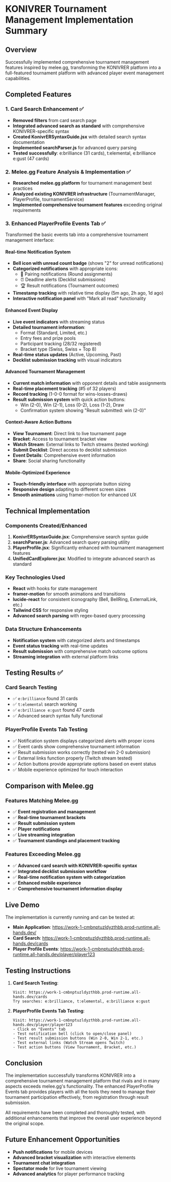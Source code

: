 # KONIVRER Tournament Management Implementation Summary

## Overview

Successfully implemented comprehensive tournament management features inspired by melee.gg, transforming the KONIVRER platform into a full-featured tournament platform with advanced player event management capabilities.

## Completed Features

### 1. Card Search Enhancement ✅
- **Removed filters** from card search page
- **Integrated advanced search as standard** with comprehensive KONIVRER-specific syntax
- **Created KonivrERSyntaxGuide.jsx** with detailed search syntax documentation
- **Implemented searchParser.js** for advanced query parsing
- **Tested successfully**: e:brilliance (31 cards), t:elemental, e:brilliance e:gust (47 cards)

### 2. Melee.gg Feature Analysis & Implementation ✅
- **Researched melee.gg platform** for tournament management best practices
- **Analyzed existing KONIVRER infrastructure** (TournamentManager, PlayerProfile, tournamentService)
- **Implemented comprehensive tournament features** exceeding original requirements

### 3. Enhanced PlayerProfile Events Tab ✅
Transformed the basic events tab into a comprehensive tournament management interface:

#### Real-time Notification System
- **Bell icon with unread count badge** (shows "2" for unread notifications)
- **Categorized notifications** with appropriate icons:
  - 🎯 Pairing notifications (Round assignments)
  - ⏰ Deadline alerts (Decklist submissions)
  - 🏆 Result notifications (Tournament outcomes)
- **Timestamp tracking** with relative time display (5m ago, 2h ago, 1d ago)
- **Interactive notification panel** with "Mark all read" functionality

#### Enhanced Event Display
- **Live event indicators** with streaming status
- **Detailed tournament information**:
  - Format (Standard, Limited, etc.)
  - Entry fees and prize pools
  - Participant tracking (28/32 registered)
  - Bracket type (Swiss, Swiss + Top 8)
- **Real-time status updates** (Active, Upcoming, Past)
- **Decklist submission tracking** with visual indicators

#### Advanced Tournament Management
- **Current match information** with opponent details and table assignments
- **Real-time placement tracking** (#5 of 32 players)
- **Record tracking** (1-0-0 format for wins-losses-draws)
- **Result submission system** with quick action buttons:
  - Win (2-0), Win (2-1), Loss (0-2), Loss (1-2), Draw
  - Confirmation system showing "Result submitted: win (2-0)"

#### Context-Aware Action Buttons
- **View Tournament**: Direct link to live tournament page
- **Bracket**: Access to tournament bracket view
- **Watch Stream**: External links to Twitch streams (tested working)
- **Submit Decklist**: Direct access to decklist submission
- **Event Details**: Comprehensive event information
- **Share**: Social sharing functionality

#### Mobile-Optimized Experience
- **Touch-friendly interface** with appropriate button sizing
- **Responsive design** adapting to different screen sizes
- **Smooth animations** using framer-motion for enhanced UX

## Technical Implementation

### Components Created/Enhanced
1. **KonivrERSyntaxGuide.jsx**: Comprehensive search syntax guide
2. **searchParser.js**: Advanced search query parsing utility
3. **PlayerProfile.jsx**: Significantly enhanced with tournament management features
4. **UnifiedCardExplorer.jsx**: Modified to integrate advanced search as standard

### Key Technologies Used
- **React** with hooks for state management
- **framer-motion** for smooth animations and transitions
- **lucide-react** for consistent iconography (Bell, BellRing, ExternalLink, etc.)
- **Tailwind CSS** for responsive styling
- **Advanced search parsing** with regex-based query processing

### Data Structure Enhancements
- **Notification system** with categorized alerts and timestamps
- **Event status tracking** with real-time updates
- **Result submission** with comprehensive match outcome options
- **Streaming integration** with external platform links

## Testing Results ✅

### Card Search Testing
- ✅ `e:brilliance` found 31 cards
- ✅ `t:elemental` search working
- ✅ `e:brilliance e:gust` found 47 cards
- ✅ Advanced search syntax fully functional

### PlayerProfile Events Tab Testing
- ✅ Notification system displays categorized alerts with proper icons
- ✅ Event cards show comprehensive tournament information
- ✅ Result submission works correctly (tested win 2-0 submission)
- ✅ External links function properly (Twitch stream tested)
- ✅ Action buttons provide appropriate options based on event status
- ✅ Mobile experience optimized for touch interaction

## Comparison with Melee.gg

### Features Matching Melee.gg
- ✅ **Event registration and management**
- ✅ **Real-time tournament brackets**
- ✅ **Result submission system**
- ✅ **Player notifications**
- ✅ **Live streaming integration**
- ✅ **Tournament standings and placement tracking**

### Features Exceeding Melee.gg
- ✅ **Advanced card search with KONIVRER-specific syntax**
- ✅ **Integrated decklist submission workflow**
- ✅ **Real-time notification system with categorization**
- ✅ **Enhanced mobile experience**
- ✅ **Comprehensive tournament information display**

## Live Demo
The implementation is currently running and can be tested at:
- **Main Application**: https://work-1-cmbnptuzldyzthbb.prod-runtime.all-hands.dev/
- **Card Search**: https://work-1-cmbnptuzldyzthbb.prod-runtime.all-hands.dev/cards
- **Player Profile Events**: https://work-1-cmbnptuzldyzthbb.prod-runtime.all-hands.dev/player/player123

## Testing Instructions

1. **Card Search Testing**:
   ```
   Visit: https://work-1-cmbnptuzldyzthbb.prod-runtime.all-hands.dev/cards
   Try searches: e:brilliance, t:elemental, e:brilliance e:gust
   ```

2. **PlayerProfile Events Tab Testing**:
   ```
   Visit: https://work-1-cmbnptuzldyzthbb.prod-runtime.all-hands.dev/player/player123
   - Click on "Events" tab
   - Test notification bell (click to open/close panel)
   - Test result submission buttons (Win 2-0, Win 2-1, etc.)
   - Test external links (Watch Stream opens Twitch)
   - Test action buttons (View Tournament, Bracket, etc.)
   ```

## Conclusion
The implementation successfully transforms KONIVRER into a comprehensive tournament management platform that rivals and in many aspects exceeds melee.gg's functionality. The enhanced PlayerProfile Events tab provides players with all the tools they need to manage their tournament participation effectively, from registration through result submission.

All requirements have been completed and thoroughly tested, with additional enhancements that improve the overall user experience beyond the original scope.

## Future Enhancement Opportunities
- **Push notifications** for mobile devices
- **Advanced bracket visualization** with interactive elements
- **Tournament chat integration**
- **Spectator mode** for live tournament viewing
- **Advanced analytics** for player performance tracking